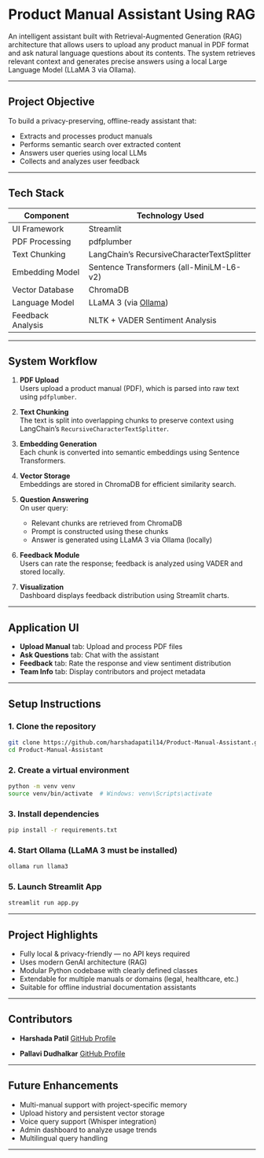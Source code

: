 # Product Manual Assistant Using RAG

An intelligent assistant built with Retrieval-Augmented Generation (RAG) architecture that allows users to upload any product manual in PDF format and ask natural language questions about its contents. The system retrieves relevant context and generates precise answers using a local Large Language Model (LLaMA 3 via Ollama).

---

## Project Objective

To build a privacy-preserving, offline-ready assistant that:
- Extracts and processes product manuals
- Performs semantic search over extracted content
- Answers user queries using local LLMs
- Collects and analyzes user feedback

---

## Tech Stack

| Component        | Technology Used                         |
|------------------|------------------------------------------|
| UI Framework     | Streamlit                               |
| PDF Processing   | pdfplumber                              |
| Text Chunking    | LangChain’s RecursiveCharacterTextSplitter |
| Embedding Model  | Sentence Transformers (all-MiniLM-L6-v2)|
| Vector Database  | ChromaDB                                |
| Language Model   | LLaMA 3 (via [Ollama](https://ollama.com)) |
| Feedback Analysis| NLTK + VADER Sentiment Analysis         |

---

## System Workflow

1. **PDF Upload**  
   Users upload a product manual (PDF), which is parsed into raw text using `pdfplumber`.

2. **Text Chunking**  
   The text is split into overlapping chunks to preserve context using LangChain’s `RecursiveCharacterTextSplitter`.

3. **Embedding Generation**  
   Each chunk is converted into semantic embeddings using Sentence Transformers.

4. **Vector Storage**  
   Embeddings are stored in ChromaDB for efficient similarity search.

5. **Question Answering**  
   On user query:
   - Relevant chunks are retrieved from ChromaDB
   - Prompt is constructed using these chunks
   - Answer is generated using LLaMA 3 via Ollama (locally)

6. **Feedback Module**  
   Users can rate the response; feedback is analyzed using VADER and stored locally.

7. **Visualization**  
   Dashboard displays feedback distribution using Streamlit charts.

---

## Application UI

- **Upload Manual** tab: Upload and process PDF files
- **Ask Questions** tab: Chat with the assistant
- **Feedback** tab: Rate the response and view sentiment distribution
- **Team Info** tab: Display contributors and project metadata

---

## Setup Instructions

### 1. Clone the repository

```bash
git clone https://github.com/harshadapatil14/Product-Manual-Assistant.git
cd Product-Manual-Assistant
````

### 2. Create a virtual environment

```bash
python -m venv venv
source venv/bin/activate  # Windows: venv\Scripts\activate
```

### 3. Install dependencies

```bash
pip install -r requirements.txt
```

### 4. Start Ollama (LLaMA 3 must be installed)

```bash
ollama run llama3
```

### 5. Launch Streamlit App

```bash
streamlit run app.py
```

---

## Project Highlights

* Fully local & privacy-friendly — no API keys required
* Uses modern GenAI architecture (RAG)
* Modular Python codebase with clearly defined classes
* Extendable for multiple manuals or domains (legal, healthcare, etc.)
* Suitable for offline industrial documentation assistants

---

## Contributors

* **Harshada Patil**
  [GitHub Profile](https://github.com/harshadapatil14)
  
* **Pallavi Dudhalkar**
  [GitHub Profile](https://github.com/harshadapatil14)
  
---

## Future Enhancements

* Multi-manual support with project-specific memory
* Upload history and persistent vector storage
* Voice query support (Whisper integration)
* Admin dashboard to analyze usage trends
* Multilingual query handling

---
